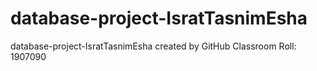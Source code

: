 # database-project-IsratTasnimEsha
database-project-IsratTasnimEsha created by GitHub Classroom
Roll: 1907090
